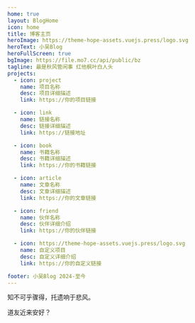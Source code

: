 ```yaml
---
home: true
layout: BlogHome
icon: home
title: 博客主页
heroImage: https://theme-hope-assets.vuejs.press/logo.svg
heroText: 小吴Blog
heroFullScreen: true
bgImage: https://file.mo7.cc/api/public/bz
tagline: 最是秋风管闲事 红他枫叶白人头
projects:
  - icon: project
    name: 项目名称
    desc: 项目详细描述
    link: https://你的项目链接

  - icon: link
    name: 链接名称
    desc: 链接详细描述
    link: https://链接地址

  - icon: book
    name: 书籍名称
    desc: 书籍详细描述
    link: https://你的书籍链接

  - icon: article
    name: 文章名称
    desc: 文章详细描述
    link: https://你的文章链接

  - icon: friend
    name: 伙伴名称
    desc: 伙伴详细介绍
    link: https://你的伙伴链接

  - icon: https://theme-hope-assets.vuejs.press/logo.svg
    name: 自定义项目
    desc: 自定义详细介绍
    link: https://你的自定义链接

footer: 小吴Blog 2024-至今
---
```


知不可乎骤得，托遗响于悲风。

道友近来安好？

